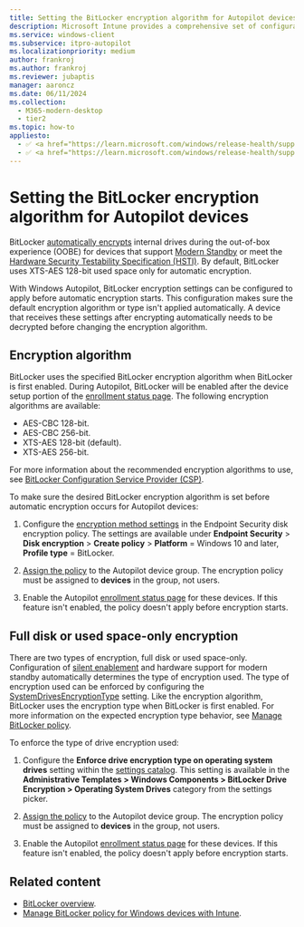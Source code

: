 ```yaml
---
title: Setting the BitLocker encryption algorithm for Autopilot devices
description: Microsoft Intune provides a comprehensive set of configuration options to manage BitLocker on Windows devices.
ms.service: windows-client
ms.subservice: itpro-autopilot
ms.localizationpriority: medium
author: frankroj
ms.author: frankroj
ms.reviewer: jubaptis
manager: aaroncz
ms.date: 06/11/2024
ms.collection:
  - M365-modern-desktop
  - tier2
ms.topic: how-to
appliesto:
  - ✅ <a href="https://learn.microsoft.com/windows/release-health/supported-versions-windows-client" target="_blank">Windows 11</a>
  - ✅ <a href="https://learn.microsoft.com/windows/release-health/supported-versions-windows-client" target="_blank">Windows 10</a>
---
```


# Setting the BitLocker encryption algorithm for Autopilot devices

BitLocker [automatically encrypts](/windows-hardware/design/device-experiences/oem-bitlocker#bitlocker-automatic-device-encryption) internal drives during the out-of-box experience (OOBE) for devices that support [Modern Standby](/windows-hardware/design/device-experiences/modern-standby) or meet the [Hardware Security Testability Specification (HSTI)](/windows-hardware/test/hlk/testref/hardware-security-testability-specification). By default, BitLocker uses XTS-AES 128-bit used space only for automatic encryption.

With Windows Autopilot, BitLocker encryption settings can be configured to apply before automatic encryption starts. This configuration makes sure the default encryption algorithm or type isn't applied automatically. A device that receives these settings after encrypting automatically needs to be decrypted before changing the encryption algorithm.

## Encryption algorithm

BitLocker uses the specified BitLocker encryption algorithm when BitLocker is first enabled. During Autopilot, BitLocker will be enabled after the device setup portion of the [enrollment status page](enrollment-status.md). The following encryption algorithms are available:

- AES-CBC 128-bit.
- AES-CBC 256-bit.
- XTS-AES 128-bit (default).
- XTS-AES 256-bit.

For more information about the recommended encryption algorithms to use, see [BitLocker Configuration Service Provider (CSP)](/windows/client-management/mdm/bitlocker-csp).

To make sure the desired BitLocker encryption algorithm is set before automatic encryption occurs for Autopilot devices:

1. Configure the [encryption method settings](/mem/intune/protect/encrypt-devices#create-an-endpoint-security-policy-for-bitlocker) in the Endpoint Security disk encryption policy. The settings are available under **Endpoint Security** > **Disk encryption** > **Create policy** > **Platform** = Windows 10 and later, **Profile type** = BitLocker.

1. [Assign the policy](/mem/intune/configuration/device-profile-assign) to the Autopilot device group. The encryption policy must be assigned to **devices** in the group, not users.

1. Enable the Autopilot [enrollment status page](enrollment-status.md) for these devices. If this feature isn't enabled, the policy doesn't apply before encryption starts.

## Full disk or used space-only encryption

There are two types of encryption, full disk or used space-only. Configuration of [silent enablement](/mem/intune/protect/encrypt-devices#silently-enable-bitlocker-on-devices) and hardware support for modern standby automatically determines the type of encryption used. The type of encryption used can be enforced by configuring the [SystemDrivesEncryptionType](/windows/client-management/mdm/bitlocker-csp) setting. Like the encryption algorithm, BitLocker uses the encryption type when BitLocker is first enabled. For more information on the expected encryption type behavior, see [Manage BitLocker policy](/mem/intune/protect/encrypt-devices#full-disk-vs-used-space-only-encryption).

To enforce the type of drive encryption used:

1. Configure the **Enforce drive encryption type on operating system drives** setting within the [settings catalog](/mem/intune/configuration/settings-catalog). This setting is available in the **Administrative Templates > Windows Components > BitLocker Drive Encryption > Operating System Drives** category from the settings picker.

1. [Assign the policy](/mem/intune/configuration/device-profile-assign) to the Autopilot device group. The encryption policy must be assigned to **devices** in the group, not users.

1. Enable the Autopilot [enrollment status page](enrollment-status.md) for these devices. If this feature isn't enabled, the policy doesn't apply before encryption starts.

## Related content

- [BitLocker overview](/windows/security/information-protection/bitlocker/bitlocker-overview).
- [Manage BitLocker policy for Windows devices with Intune](/mem/intune/protect/encrypt-devices).
